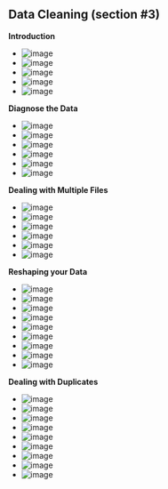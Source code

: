 ## Data Cleaning (section #3)

**Introduction**
- ![image](https://github.com/user-attachments/assets/7d7f9b3e-564c-4e81-9f74-ff6e19c7b364)
- ![image](https://github.com/user-attachments/assets/eb906e75-1df7-47d9-b469-d26008ab7e22)
- ![image](https://github.com/user-attachments/assets/80d61405-c382-4a2d-ad94-53cb11964413)
- ![image](https://github.com/user-attachments/assets/19cbd569-b075-41f5-a309-8c5a4b89c560)
- ![image](https://github.com/user-attachments/assets/e09f7478-0909-4721-b879-0645202e3a99)

**Diagnose the Data**
- ![image](https://github.com/user-attachments/assets/65160164-cc7a-4bbc-a1df-29499b22ddc4)
- ![image](https://github.com/user-attachments/assets/3c970230-6e7f-48ce-a8c7-82a7a525bac0)
- ![image](https://github.com/user-attachments/assets/2134eb09-722e-4143-adfb-6e6a0adfce11)
- ![image](https://github.com/user-attachments/assets/d47058ee-8e46-449d-8573-58a2c20aab5e)
- ![image](https://github.com/user-attachments/assets/9aaaabe2-845c-41c5-8c52-1e20d623ef5d)
- ![image](https://github.com/user-attachments/assets/c4716b31-56f7-4e1e-890f-a7bac734e0de)

**Dealing with Multiple Files**
- ![image](https://github.com/user-attachments/assets/6e7fc25d-803a-4e38-bbbf-c83adfafe935)
- ![image](https://github.com/user-attachments/assets/d41b98ef-cddd-4dbe-99f1-35a4ebeaab68)
- ![image](https://github.com/user-attachments/assets/b2421b1f-5ace-4e05-9ebf-4bb3bb5730e7)
- ![image](https://github.com/user-attachments/assets/88e955fb-1677-41d0-b688-0e2c59b7ce91)
- ![image](https://github.com/user-attachments/assets/c7a8f8f2-a8d8-4de9-b037-3eb716c70b17)
- ![image](https://github.com/user-attachments/assets/6c962e93-cc71-4f55-ae4a-7f2c46378e44)

**Reshaping your Data**
- ![image](https://github.com/user-attachments/assets/c3ece6bc-ec06-4e7d-96e1-feaae9048aef)
- ![image](https://github.com/user-attachments/assets/e8312390-22a9-4335-9e49-c8a73b37557a)
- ![image](https://github.com/user-attachments/assets/e7e49b5a-a5c5-4d12-a537-5c84c61576dd)
- ![image](https://github.com/user-attachments/assets/8ab96c10-87b3-48b1-b08b-51397ed6d060)
- ![image](https://github.com/user-attachments/assets/8f7b7172-988c-4c5c-9ca3-aa8277fde293)
- ![image](https://github.com/user-attachments/assets/7b2c0422-bd2b-462f-878f-fe22645e5196)
- ![image](https://github.com/user-attachments/assets/2d1a9609-2710-4618-9535-64c64900b87e)
- ![image](https://github.com/user-attachments/assets/0ffed728-042c-4b18-8114-8a34883caaff)
- ![image](https://github.com/user-attachments/assets/3d3f9464-3245-4d24-8795-8dcc56891d8e)

**Dealing with Duplicates**
- ![image](https://github.com/user-attachments/assets/b8a5fb39-b987-4002-ae10-245a8b54ec45)
- ![image](https://github.com/user-attachments/assets/cc883e8a-45d7-4ff0-bac3-3fbc1250f628)
- ![image](https://github.com/user-attachments/assets/c103f454-9d66-4011-92c0-266ffeff7ce8)
- ![image](https://github.com/user-attachments/assets/cb10b263-606e-43d1-b162-2d6a06ab75fc)
- ![image](https://github.com/user-attachments/assets/f50c68cd-58ba-4c9d-8cee-ae9bdf406a54)
- ![image](https://github.com/user-attachments/assets/5f00ced8-2b09-47ec-ad90-d34eab21326e)
- ![image](https://github.com/user-attachments/assets/8b6e7327-295a-4611-ad00-961c7c848318)
- ![image](https://github.com/user-attachments/assets/f88cf1c3-2cdd-483d-9487-a1b9ac6755d7)
- ![image](https://github.com/user-attachments/assets/5d21709c-c171-45ab-ba9c-454d84b911c3)


























